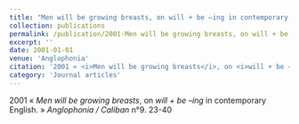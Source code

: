 ```yaml
---
title: "Men will be growing breasts, on will + be –ing in contemporary English"
collection: publications
permalink: /publication/2001-Men will be growing breasts, on will + be –ing in contemporary English
excerpt: ''
date: 2001-01-01
venue: 'Anglophonia'
citation: '2001 « <i>Men will be growing breasts</i>, on <i>will + be –ing</i> in contemporary English. » <i>Anglophonia / Caliban</i> n°9. 23-40'
category: 'Journal articles'
---
```

2001 « <i>Men will be growing breasts</i>, on <i>will + be –ing</i> in contemporary English. » <i>Anglophonia / Caliban</i> n°9. 23-40